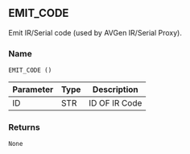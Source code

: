 ## EMIT\_CODE

Emit IR/Serial code (used by AVGen IR/Serial Proxy).


### Name

`EMIT_CODE ()`


| Parameter | Type | Description   |
| --------- | ---- | ------------- |
| ID        | STR  | ID OF IR Code |


### Returns

`None`